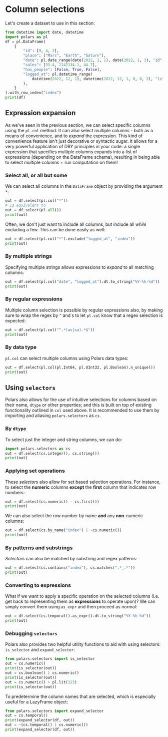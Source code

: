 # Column selections
Let's create a dataset to use in this section:
 
```python
from datetime import date, datetime
import polars as pl
df = pl.DataFrame(
    {
        "id": [9, 4, 2],
        "place": ["Mars", "Earth", "Saturn"],
        "date": pl.date_range(date(2022, 1, 1), date(2022, 1, 3), "1d", eager=True),
        "sales": [33.4, 2142134.1, 44.7],
        "has_people": [False, True, False],
        "logged_at": pl.datetime_range(
            datetime(2022, 12, 1), datetime(2022, 12, 1, 0, 0, 2), "1s", eager=True
        ),
    }
).with_row_index("index")
print(df)
```
 

## Expression expansion
As we've seen in the previous section, we can select specific columns using the `pl.col` method. It can also select multiple columns - both as a means of convenience, and to *expand* the expression.
This kind of convenience feature isn't just decorative or syntactic sugar. It allows for a very powerful application of DRY principles in your code: a single expression that specifies multiple columns expands into a list of expressions (depending on the DataFrame schema), resulting in being able to select multiple columns + run computation on them!
### Select all, or all but some
We can select all columns in the `DataFrame` object by providing the argument `*`:
 
```python
out = df.select(pl.col("*"))
# Is equivalent to
out = df.select(pl.all())
print(out)
```
 

Often, we don't just want to include all columns, but include all *while* excluding a few. This can be done easily as well:
 
```python
out = df.select(pl.col("*").exclude("logged_at", "index"))
print(out)
```
 

### By multiple strings
Specifying multiple strings allows expressions to *expand* to all matching columns:
 
```python
out = df.select(pl.col("date", "logged_at").dt.to_string("%Y-%h-%d"))
print(out)
```

### By regular expressions
Multiple column selection is possible by regular expressions also, by making sure to wrap the regex by `^` and `$` to let `pl.col` know that a regex selection is expected:

```python
out = df.select(pl.col("^.*(as|sa).*$"))
print(out)
```


### By data type
`pl.col` can select multiple columns using Polars data types:
 
```python
out = df.select(pl.col(pl.Int64, pl.UInt32, pl.Boolean).n_unique())
print(out)
```
 

## Using `selectors`
Polars also allows for the use of intuitive selections for columns based on their name, `dtype` or other properties; and this is built on top of existing functionality outlined in `col` used above. It is recommended to use them by importing and aliasing `polars.selectors` as `cs`.
### By `dtype`
To select just the integer and string columns, we can do:
 
```python
import polars.selectors as cs
out = df.select(cs.integer(), cs.string())
print(out)
```

### Applying set operations
These *selectors* also allow for set based selection operations. For instance, to select the **numeric** columns **except** the **first** column that indicates row numbers:
   
```python
out = df.select(cs.numeric() - cs.first())
print(out)
```

We can also select the row number by name **and** any **non**-numeric columns:
   
```python
out = df.select(cs.by_name("index") | ~cs.numeric())
print(out)
```

### By patterns and substrings
*Selectors* can also be matched by substring and regex patterns:
   
```python
out = df.select(cs.contains("index"), cs.matches(".*_.*"))
print(out)
```

### Converting to expressions
What if we want to apply a specific operation on the selected columns (i.e. get back to representing them as **expressions** to operate upon)? We can simply convert them using `as_expr` and then proceed as normal:
 
```python
out = df.select(cs.temporal().as_expr().dt.to_string("%Y-%h-%d"))
print(out)
```

### Debugging `selectors`
Polars also provides two helpful utility functions to aid with using selectors: `is_selector` and `expand_selector`:
 
```python
from polars.selectors import is_selector
out = cs.numeric()
print(is_selector(out))
out = cs.boolean() | cs.numeric()
print(is_selector(out))
out = cs.numeric() + pl.lit(123)
print(is_selector(out))
```

To predetermine the column names that are selected, which is especially useful for a LazyFrame object:
 
```python
from polars.selectors import expand_selector
out = cs.temporal()
print(expand_selector(df, out))
out = ~(cs.temporal() | cs.numeric())
print(expand_selector(df, out))
```
